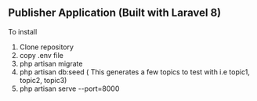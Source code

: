 
## Publisher Application (Built with Laravel 8)

To install
1. Clone repository
2. copy .env file
3. php artisan migrate
4. php artisan db:seed ( This generates a few topics to test with i.e topic1, topic2, topic3)
5. php artisan serve --port=8000

## 
